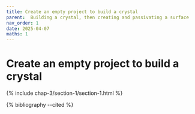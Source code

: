 ```yaml
---
title: Create an empty project to build a crystal
parent:  Building a crystal, then creating and passivating a surface
nav_order: 1
date: 2025-04-07
maths: 1
---
```


# Create an empty project to build a crystal

{% include chap-3/section-1/section-1.html %}

{% bibliography --cited %}
